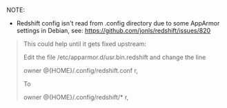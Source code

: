 NOTE: 
- Redshift config isn't read from .config directory due to some
AppArmor settings in Debian, see: https://github.com/jonls/redshift/issues/820

> This could help until it gets fixed upstream:
> 
> Edit the file /etc/apparmor.d/usr.bin.redshift and change the line
>
>    owner @{HOME}/.config/redshift.conf r,
>
> To
>
>    owner @{HOME}/.config/redshift/* r,

